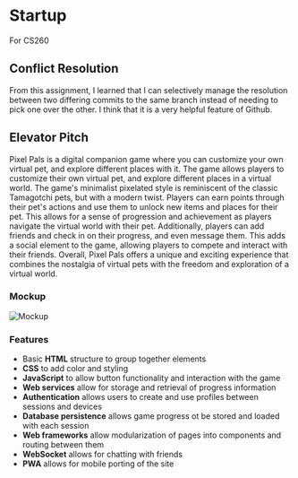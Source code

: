 # Startup
For CS260
## Conflict Resolution
From this assignment, I learned that I can selectively manage the resolution between two differing commits to the same branch instead of needing to pick one over the other. I think that it is a very helpful feature of Github.
## Elevator Pitch
Pixel Pals is a digital companion game where you can customize your own virtual pet, and explore different places with it. The game allows players to customize their own virtual pet, and explore different places in a virtual world. The game's minimalist pixelated style is reminiscent of the classic Tamagotchi pets, but with a modern twist. Players can earn points through their pet's actions and use them to unlock new items and places for their pet. This allows for a sense of progression and achievement as players navigate the virtual world with their pet. Additionally, players can add friends and check in on their progress, and even message them. This adds a social element to the game, allowing players to compete and interact with their friends. Overall, Pixel Pals offers a unique and exciting experience that combines the nostalgia of virtual pets with the freedom and exploration of a virtual world.
### Mockup
![Mockup](../sketch.png)
### Features
* Basic **HTML** structure to group together elements
* **CSS** to add color and styling
* **JavaScript** to allow button functionality and interaction with the game
* **Web services** allow for storage and retrieval of progress information
* **Authentication** allows users to create and use profiles between sessions and devices
* **Database persistence** allows game progress ot be stored and loaded with each session
* **Web frameworks** allow modularization of pages into components and routing between them
* **WebSocket** allows for chatting with friends
* **PWA** allows for mobile porting of the site
